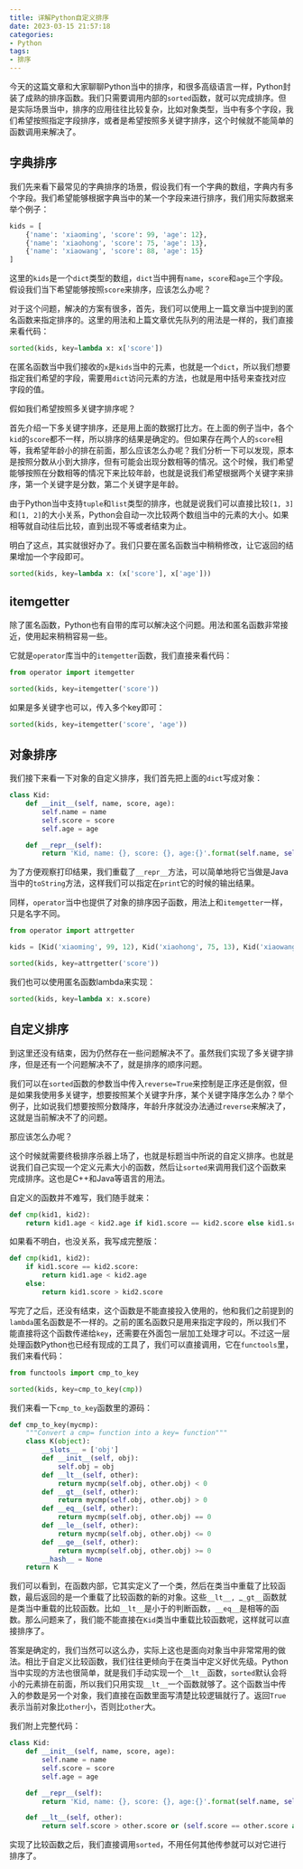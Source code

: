 ```yaml
---
title: 详解Python自定义排序
date: 2023-03-15 21:57:18
categories: 
- Python
tags:
- 排序
---
```


今天的这篇文章和大家聊聊Python当中的排序，和很多高级语言一样，Python封装了成熟的排序函数。我们只需要调用内部的`sorted`函数，就可以完成排序。但是实际场景当中，排序的应用往往比较复杂，比如对象类型，当中有多个字段，我们希望按照指定字段排序，或者是希望按照多关键字排序，这个时候就不能简单的函数调用来解决了。

## 字典排序

我们先来看下最常见的字典排序的场景，假设我们有一个字典的数组，字典内有多个字段。我们希望能够根据字典当中的某一个字段来进行排序，我们用实际数据来举个例子：

```python
kids = [
    {'name': 'xiaoming', 'score': 99, 'age': 12},
    {'name': 'xiaohong', 'score': 75, 'age': 13},
    {'name': 'xiaowang', 'score': 88, 'age': 15}
]
```

这里的`kids`是一个`dict`类型的数组，`dict`当中拥有`name`，`score`和`age`三个字段。假设我们当下希望能够按照`score`来排序，应该怎么办呢？

对于这个问题，解决的方案有很多，首先，我们可以使用上一篇文章当中提到的匿名函数来指定排序的。这里的用法和上篇文章优先队列的用法是一样的，我们直接来看代码：

```python
sorted(kids, key=lambda x: x['score'])
```

在匿名函数当中我们接收的`x`是`kids`当中的元素，也就是一个`dict`，所以我们想要指定我们希望的字段，需要用`dict`访问元素的方法，也就是用中括号来查找对应字段的值。

假如我们希望按照多关键字排序呢？

首先介绍一下多关键字排序，还是用上面的数据打比方。在上面的例子当中，各个`kid`的`score`都不一样，所以排序的结果是确定的。但如果存在两个人的`score`相等，我希望年龄小的排在前面，那么应该怎么办呢？我们分析一下可以发现，原本是按照分数从小到大排序，但有可能会出现分数相等的情况。这个时候，我们希望能够按照在分数相等的情况下来比较年龄，也就是说我们希望根据两个关键字来排序，第一个关键字是分数，第二个关键字是年龄。

由于Python当中支持`tuple`和`list`类型的排序，也就是说我们可以直接比较`[1, 3]`和`[1, 2]`的大小关系，Python会自动一次比较两个数组当中的元素的大小。如果相等就自动往后比较，直到出现不等或者结束为止。

明白了这点，其实就很好办了。我们只要在匿名函数当中稍稍修改，让它返回的结果增加一个字段即可。

```python
sorted(kids, key=lambda x: (x['score'], x['age']))
```

## itemgetter

除了匿名函数，Python也有自带的库可以解决这个问题。用法和匿名函数非常接近，使用起来稍稍容易一些。

它就是`operator`库当中的`itemgetter`函数，我们直接来看代码：

```python
from operator import itemgetter

sorted(kids, key=itemgetter('score'))
```

如果是多关键字也可以，传入多个key即可：

```python
sorted(kids, key=itemgetter('score', 'age'))
```

## 对象排序

我们接下来看一下对象的自定义排序，我们首先把上面的`dict`写成对象：

```python
class Kid:
    def __init__(self, name, score, age):
        self.name = name
        self.score = score
        self.age = age

    def __repr__(self):
        return 'Kid, name: {}, score: {}, age:{}'.format(self.name, self.score, self.age)
```

为了方便观察打印结果，我们重载了`__repr__`方法，可以简单地将它当做是Java当中的`toString`方法，这样我们可以指定在`print`它的时候的输出结果。

同样，`operator`当中也提供了对象的排序因子函数，用法上和`itemgetter`一样，只是名字不同。

```python
from operator import attrgetter

kids = [Kid('xiaoming', 99, 12), Kid('xiaohong', 75, 13), Kid('xiaowang', 88, 15)]

sorted(kids, key=attrgetter('score'))
```

我们也可以使用匿名函数lambda来实现：

```python
sorted(kids, key=lambda x: x.score)
```

## 自定义排序

到这里还没有结束，因为仍然存在一些问题解决不了。虽然我们实现了多关键字排序，但是还有一个问题解决不了，就是排序的顺序问题。

我们可以在`sorted`函数的参数当中传入`reverse=True`来控制是正序还是倒叙，但是如果我使用多关键字，想要按照某个关键字升序，某个关键字降序怎么办？举个例子，比如说我们想要按照分数降序，年龄升序就没办法通过`reverse`来解决了，这就是当前解决不了的问题。

那应该怎么办呢？

这个时候就需要终极排序杀器上场了，也就是标题当中所说的自定义排序。也就是说我们自己实现一个定义元素大小的函数，然后让`sorted`来调用我们这个函数来完成排序。这也是C++和Java等语言的用法。

自定义的函数并不难写，我们随手就来：

```python
def cmp(kid1, kid2):
    return kid1.age < kid2.age if kid1.score == kid2.score else kid1.score > kid2.score
```

如果看不明白，也没关系，我写成完整版：

```python
def cmp(kid1, kid2):
    if kid1.score == kid2.score:
        return kid1.age < kid2.age
    else:
        return kid1.score > kid2.score
```

写完了之后，还没有结束，这个函数是不能直接投入使用的，他和我们之前提到的`lambda`匿名函数是不一样的。之前的匿名函数只是用来指定字段的，所以我们不能直接将这个函数传递给`key`，还需要在外面包一层加工处理才可以。不过这一层处理函数Python也已经有现成的工具了，我们可以直接调用，它在`functools`里，我们来看代码：

```python
from functools import cmp_to_key

sorted(kids, key=cmp_to_key(cmp))
```

我们来看一下`cmp_to_key`函数里的源码：

```python
def cmp_to_key(mycmp):
    """Convert a cmp= function into a key= function"""
    class K(object):
        __slots__ = ['obj']
        def __init__(self, obj):
            self.obj = obj
        def __lt__(self, other):
            return mycmp(self.obj, other.obj) < 0
        def __gt__(self, other):
            return mycmp(self.obj, other.obj) > 0
        def __eq__(self, other):
            return mycmp(self.obj, other.obj) == 0
        def __le__(self, other):
            return mycmp(self.obj, other.obj) <= 0
        def __ge__(self, other):
            return mycmp(self.obj, other.obj) >= 0
        __hash__ = None
    return K
```

我们可以看到，在函数内部，它其实定义了一个类，然后在类当中重载了比较函数，最后返回的是一个重载了比较函数的新的对象。这些`__lt__, `_`_gt__`函数就是类当中重载的比较函数。比如`__lt__`是小于的判断函数，`__eq__`是相等的函数。那么问题来了，我们能不能直接在`Kid`类当中重载比较函数呢，这样就可以直接排序了。

答案是确定的，我们当然可以这么办，实际上这也是面向对象当中非常常用的做法。相比于自定义比较函数，我们往往更倾向于在类当中定义好优先级。Python当中实现的方法也很简单，就是我们手动实现一个`__lt__`函数，`sorted`默认会将小的元素排在前面，所以我们只用实现`__lt__`一个函数就够了。这个函数当中传入的参数是另一个对象，我们直接在函数里面写清楚比较逻辑就行了。返回`True`表示当前对象比`other`小，否则比`other`大。

我们附上完整代码：

```python
class Kid:
    def __init__(self, name, score, age):
        self.name = name
        self.score = score
        self.age = age

    def __repr__(self):
        return 'Kid, name: {}, score: {}, age:{}'.format(self.name, self.score, self.age)

    def __lt__(self, other):
        return self.score > other.score or (self.score == other.score and self.age < other.age)
```

实现了比较函数之后，我们直接调用`sorted`，不用任何其他传参就可以对它进行排序了。

